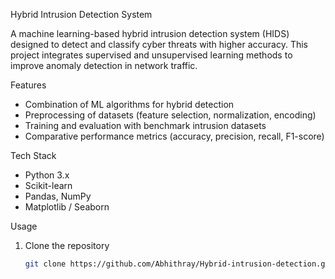  Hybrid Intrusion Detection System

A machine learning-based hybrid intrusion detection system (HIDS) designed to detect and classify cyber threats with higher accuracy. This project integrates supervised and unsupervised learning methods to improve anomaly detection in network traffic.

 Features
- Combination of ML algorithms for hybrid detection
- Preprocessing of datasets (feature selection, normalization, encoding)
- Training and evaluation with benchmark intrusion datasets
- Comparative performance metrics (accuracy, precision, recall, F1-score)

 Tech Stack
- Python 3.x
- Scikit-learn
- Pandas, NumPy
- Matplotlib / Seaborn

 Usage
1. Clone the repository  
   ```bash
   git clone https://github.com/Abhithray/Hybrid-intrusion-detection.git
